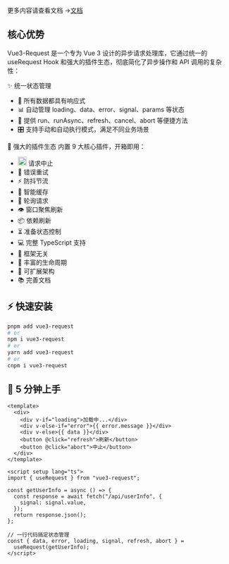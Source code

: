 更多内容请查看文档 -><a href="https://badwoman0826.github.io/vue3-request/" target="blank">文档</a>

## 核心优势

Vue3-Request 是一个专为 Vue 3 设计的异步请求处理库，它通过统一的 useRequest Hook 和强大的插件生态，彻底简化了异步操作和 API 调用的复杂性：

✨ 统一状态管理

- 🚀 所有数据都具有响应式
- 📊 自动管理 loading、data、error、signal、params 等状态
- 🔄 提供 run、runAsync、refresh、cancel、abort 等便捷方法
- 🎛️ 支持手动和自动执行模式，满足不同业务场景

🧩 强大的插件生态 内置 9 大核心插件，开箱即用：

- <img src="https://badwoman0826.github.io/vue3-request/cancel.svg" alt="取消请求" width="20" height="20" /> 请求中止
- 🔄 错误重试
- ⚡ 防抖节流
- 💾 智能缓存
- 🔁 轮询请求
- 👁️ 窗口聚焦刷新
- 📦 依赖刷新
- ⏳ 准备状态控制
- 💻 完整 TypeScript 支持
- 🔌 框架无关
- 📝 丰富的生命周期
- 🎨 可扩展架构
- 📚 完善文档

## ⚡ 快速安装

```bash [pnpm]
pnpm add vue3-request
# or
npm i vue3-request
# or
yarn add vue3-request
# or
cnpm i vue3-request
```

## 🚀 5 分钟上手

```vue
<template>
  <div>
    <div v-if="loading">加载中...</div>
    <div v-else-if="error">{{ error.message }}</div>
    <div v-else>{{ data }}</div>
    <button @click="refresh">刷新</button>
    <button @click="abort">中止</button>
  </div>
</template>

<script setup lang="ts">
import { useRequest } from "vue3-request";

const getUserInfo = async () => {
  const response = await fetch("/api/userInfo", {
    signal: signal.value,
  });
  return response.json();
};

// 一行代码搞定状态管理
const { data, error, loading, signal, refresh, abort } =
  useRequest(getUserInfo);
</script>
```
